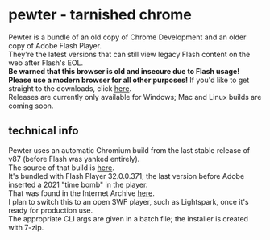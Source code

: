 # pewter - tarnished chrome
Pewter is a bundle of an old copy of Chrome Development and an older copy of Adobe Flash Player.  
They're the latest versions that can still view legacy Flash content on the web after Flash's EOL.  
**Be warned that this browser is old and insecure due to Flash usage!**  
**Please use a modern browser for all other purposes!**
If you'd like to get straight to the downloads, click [here](https://github.com/redbrain/pewter/releases/latest).  
Releases are currently only available for Windows; Mac and Linux builds are coming soon.
## technical info
Pewter uses an automatic Chromium build from the last stable release of v87 (before Flash was yanked entirely).  
The source of that build is [here](https://commondatastorage.googleapis.com/chromium-browser-snapshots/index.html?prefix=Win_x64/812845/).  
It's bundled with Flash Player 32.0.0.371; the last version before Adobe inserted a 2021 "time bomb" in the player.  
That was found in the Internet Archive [here](https://web.archive.org/web/20200524075102/https://fpdownload.adobe.com/pub/flashplayer/pdc/32.0.0.371/install_flash_player_ppapi.exe).  
I plan to switch this to an open SWF player, such as Lightspark, once it's ready for production use.  
The appropriate CLI args are given in a batch file; the installer is created with 7-zip.
